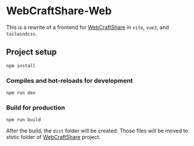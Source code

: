 # WebCraftShare-Web

This is a rewrite of a frontend for [WebCraftShare](https://github.com/SuhJae/WebCraftShare) in `vite`, `vue3`, and `tailwindcss`.

## Project setup
```
npm install
```

### Compiles and hot-reloads for development
```
npm run dev
```

### Build for production
```
npm run build
```
After the build, the `dist` folder will be created. Those files will be moved to ststic folder of [WebCraftShare](https://github.com/SuhJae/WebCraftShare) project.


